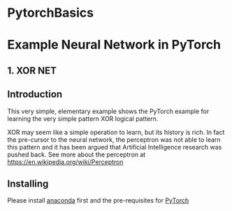 # PytorchBasics


# Example Neural Network in PyTorch
## 1. XOR NET
## Introduction

This very simple, elementary example shows the PyTorch example for learning the very simple pattern XOR logical pattern. 

XOR may seem like a simple operation to learn, but its history is rich. In fact the pre-cursor to the neural network, the perceptron was not able to learn this pattern and it has been argued that Artificial Intelligence research was pushed back. See more about the perceptron at https://en.wikipedia.org/wiki/Perceptron 

## Installing

Please install [anaconda](https://www.continuum.io/downloads) first and the pre-requisites for [PyTorch](http://www.pytorch.org)






